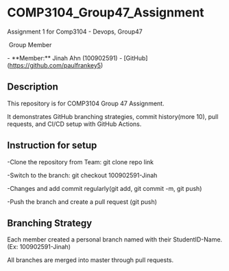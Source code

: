 # COMP3104\_Group47\_Assignment

Assignment 1 for Comp3104 - Devops, Group47

 Group Member

\- \*\*Member:\*\* Jinah Ahn (100902591) - \[GitHub](https://github.com/paulfrankey5)

## Description



This repository is for COMP3104 Group 47 Assignment.

It demonstrates GitHub branching strategies, commit history(more 10), pull requests, and CI/CD setup with GitHub Actions.



## Instruction for setup

-Clone the repository from Team: git clone repo link

-Switch to the branch: git checkout 100902591-Jinah

-Changes and add commit regularly(git add, git commit -m, git push)

-Push the branch and create a pull request (git push)



## Branching Strategy

Each member created a personal branch named with their StudentID-Name. (Ex: 100902591-Jinah)

All branches are merged into master through pull requests.

